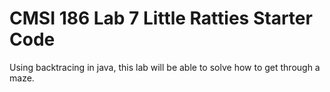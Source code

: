 # CMSI 186 Lab 7 Little Ratties Starter Code

Using backtracing in java, this lab will be able to solve how to get through a maze.
